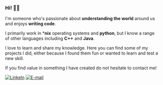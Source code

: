 ### Hi! 👋🏻

I'm someone who's passionate about **understanding the world** around us and enjoys **writing code**.

I primarily work in ***nix** operating systems and **python**, but I know a range of other languages including **C++** and **Java**.

I love to learn and share my knowledge. Here you can find some of my projects I did, either because I found them fun or wanted to learn and test a new skill.

If you find value in something I have created do not hesitate to contact me!

[![LinkeIn](https://img.shields.io/badge/LinkedIn-0077B5?style=for-the-badge&logo=linkedin&logoColor=white)](https://www.linkedin.com/in/be-pierzchala/)
[![E-mail](https://img.shields.io/badge/Gmail-D14836?style=for-the-badge&logo=gmail&logoColor=white)](mailto:bartek.e.pierzchala@gmail.com)
